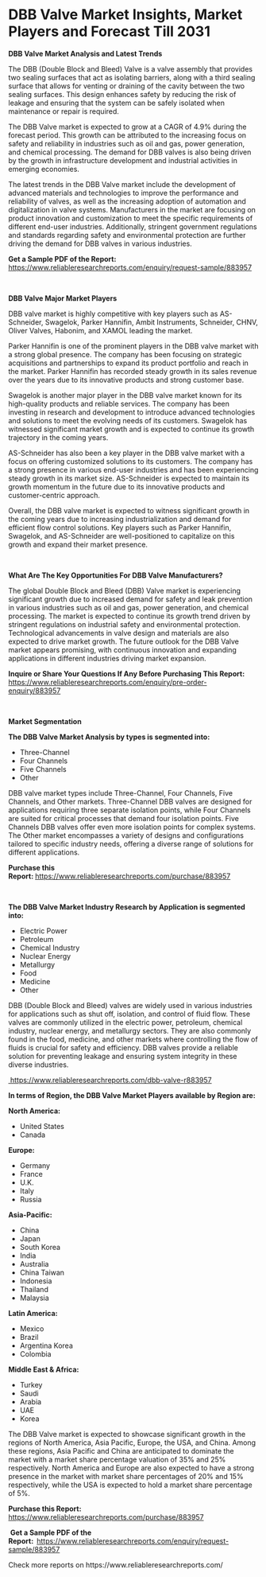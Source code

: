 <p><h1>DBB Valve Market Insights, Market Players and Forecast Till 2031</h1></p><p><strong>DBB Valve Market Analysis and Latest Trends</strong></p>
<p><p>The DBB (Double Block and Bleed) Valve is a valve assembly that provides two sealing surfaces that act as isolating barriers, along with a third sealing surface that allows for venting or draining of the cavity between the two sealing surfaces. This design enhances safety by reducing the risk of leakage and ensuring that the system can be safely isolated when maintenance or repair is required.</p><p>The DBB Valve market is expected to grow at a CAGR of 4.9% during the forecast period. This growth can be attributed to the increasing focus on safety and reliability in industries such as oil and gas, power generation, and chemical processing. The demand for DBB valves is also being driven by the growth in infrastructure development and industrial activities in emerging economies.</p><p>The latest trends in the DBB Valve market include the development of advanced materials and technologies to improve the performance and reliability of valves, as well as the increasing adoption of automation and digitalization in valve systems. Manufacturers in the market are focusing on product innovation and customization to meet the specific requirements of different end-user industries. Additionally, stringent government regulations and standards regarding safety and environmental protection are further driving the demand for DBB valves in various industries.</p></p>
<p><strong>Get a Sample PDF of the Report:&nbsp;</strong> <a href="https://www.reliableresearchreports.com/enquiry/request-sample/883957">https://www.reliableresearchreports.com/enquiry/request-sample/883957</a></p>
<p>&nbsp;</p>
<p><strong>DBB Valve Major Market Players</strong></p>
<p><p>DBB valve market is highly competitive with key players such as AS-Schneider, Swagelok, Parker Hannifin, Ambit Instruments, Schneider, CHNV, Oliver Valves, Habonim, and XAMOL leading the market. </p><p>Parker Hannifin is one of the prominent players in the DBB valve market with a strong global presence. The company has been focusing on strategic acquisitions and partnerships to expand its product portfolio and reach in the market. Parker Hannifin has recorded steady growth in its sales revenue over the years due to its innovative products and strong customer base.</p><p>Swagelok is another major player in the DBB valve market known for its high-quality products and reliable services. The company has been investing in research and development to introduce advanced technologies and solutions to meet the evolving needs of its customers. Swagelok has witnessed significant market growth and is expected to continue its growth trajectory in the coming years.</p><p>AS-Schneider has also been a key player in the DBB valve market with a focus on offering customized solutions to its customers. The company has a strong presence in various end-user industries and has been experiencing steady growth in its market size. AS-Schneider is expected to maintain its growth momentum in the future due to its innovative products and customer-centric approach.</p><p>Overall, the DBB valve market is expected to witness significant growth in the coming years due to increasing industrialization and demand for efficient flow control solutions. Key players such as Parker Hannifin, Swagelok, and AS-Schneider are well-positioned to capitalize on this growth and expand their market presence.</p></p>
<p>&nbsp;</p>
<p><strong>What Are The Key Opportunities For DBB Valve Manufacturers?</strong></p>
<p><p>The global Double Block and Bleed (DBB) Valve market is experiencing significant growth due to increased demand for safety and leak prevention in various industries such as oil and gas, power generation, and chemical processing. The market is expected to continue its growth trend driven by stringent regulations on industrial safety and environmental protection. Technological advancements in valve design and materials are also expected to drive market growth. The future outlook for the DBB Valve market appears promising, with continuous innovation and expanding applications in different industries driving market expansion.</p></p>
<p><strong>Inquire or Share Your Questions If Any Before Purchasing This Report:</strong> <a href="https://www.reliableresearchreports.com/enquiry/pre-order-enquiry/883957">https://www.reliableresearchreports.com/enquiry/pre-order-enquiry/883957</a></p>
<p>&nbsp;</p>
<p><strong>Market Segmentation</strong></p>
<p><strong>The DBB Valve Market Analysis by types is segmented into:</strong></p>
<p><ul><li>Three-Channel</li><li>Four Channels</li><li>Five Channels</li><li>Other</li></ul></p>
<p><p>DBB valve market types include Three-Channel, Four Channels, Five Channels, and Other markets. Three-Channel DBB valves are designed for applications requiring three separate isolation points, while Four Channels are suited for critical processes that demand four isolation points. Five Channels DBB valves offer even more isolation points for complex systems. The Other market encompasses a variety of designs and configurations tailored to specific industry needs, offering a diverse range of solutions for different applications.</p></p>
<p><strong>Purchase this Report:&nbsp;</strong><a href="https://www.reliableresearchreports.com/purchase/883957">https://www.reliableresearchreports.com/purchase/883957</a></p>
<p>&nbsp;</p>
<p><strong>The DBB Valve Market Industry Research by Application is segmented into:</strong></p>
<p><ul><li>Electric Power</li><li>Petroleum</li><li>Chemical Industry</li><li>Nuclear Energy</li><li>Metallurgy</li><li>Food</li><li>Medicine</li><li>Other</li></ul></p>
<p><p>DBB (Double Block and Bleed) valves are widely used in various industries for applications such as shut off, isolation, and control of fluid flow. These valves are commonly utilized in the electric power, petroleum, chemical industry, nuclear energy, and metallurgy sectors. They are also commonly found in the food, medicine, and other markets where controlling the flow of fluids is crucial for safety and efficiency. DBB valves provide a reliable solution for preventing leakage and ensuring system integrity in these diverse industries.</p></p>
<p><a href="https://www.reliableresearchreports.com/dbb-valve-r883957">&nbsp;https://www.reliableresearchreports.com/dbb-valve-r883957</a></p>
<p><strong>In terms of Region, the DBB Valve Market Players available by Region are:</strong></p>
<p>
    <p> <strong> North America: </strong>
        <ul>
            <li>United States</li>
            <li>Canada</li>
        </ul>
        </p> 
    <p> <strong> Europe: </strong>
        <ul>
            <li>Germany</li>
            <li>France</li>
            <li>U.K.</li>
            <li>Italy</li>
            <li>Russia</li>
        </ul>
        </p> 
    <p> <strong> Asia-Pacific: </strong>
        <ul>
            <li>China</li>
            <li>Japan</li>
            <li>South Korea</li>
            <li>India</li>
            <li>Australia</li>
            <li>China Taiwan</li>
            <li>Indonesia</li>
            <li>Thailand</li>
            <li>Malaysia</li>
        </ul>
        </p> 
    <p> <strong> Latin America: </strong>
        <ul>
            <li>Mexico</li>
            <li>Brazil</li>
            <li>Argentina Korea</li>
            <li>Colombia</li>
        </ul>
        </p> 
    <p> <strong> Middle East & Africa: </strong>
        <ul>
            <li>Turkey</li>
            <li>Saudi</li>
            <li>Arabia</li>
            <li>UAE</li>
            <li>Korea</li>
        </ul>
    </p>
    </p>
<p><p>The DBB Valve market is expected to showcase significant growth in the regions of North America, Asia Pacific, Europe, the USA, and China. Among these regions, Asia Pacific and China are anticipated to dominate the market with a market share percentage valuation of 35% and 25% respectively. North America and Europe are also expected to have a strong presence in the market with market share percentages of 20% and 15% respectively, while the USA is expected to hold a market share percentage of 5%.</p></p>
<p><strong>Purchase this Report: </strong><a href="https://www.reliableresearchreports.com/purchase/883957">https://www.reliableresearchreports.com/purchase/883957</a></p>
<p>&nbsp;<strong>Get a Sample PDF of the Report:&nbsp;&nbsp;</strong><a href="https://www.reliableresearchreports.com/enquiry/request-sample/883957">https://www.reliableresearchreports.com/enquiry/request-sample/883957</a></p>
<p><strong></strong></p>
<p>Check more reports on https://www.reliableresearchreports.com/</p>